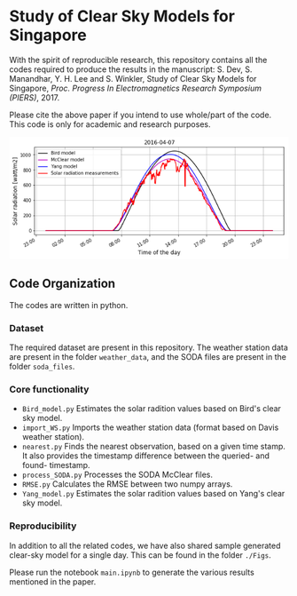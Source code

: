 # Study of Clear Sky Models for Singapore

With the spirit of reproducible research, this repository contains all the codes required to produce the results in the manuscript: S. Dev, S. Manandhar, Y. H. Lee and S. Winkler, Study of Clear Sky Models for Singapore, *Proc. Progress In Electromagnetics Research Symposium (PIERS)*, 2017. 

Please cite the above paper if you intend to use whole/part of the code. This code is only for academic and research purposes.

![alt text](https://github.com/Soumyabrata/clear-sky-models/blob/master/Figs/sample-solar-day.png "sample solar irradiance")

## Code Organization
The codes are written in python.

### Dataset
The required dataset are present in this repository. The weather station data are present in the folder `weather_data`, and the SODA files are present in the folder `soda_files`. 

### Core functionality
* `Bird_model.py` Estimates the solar radition values based on Bird's clear sky model.
* `import_WS.py` Imports the weather station data (format based on Davis weather station). 
* `nearest.py` Finds the nearest observation, based on a given time stamp. It also provides the timestamp difference between the queried- and found- timestamp. 
* `process_SODA.py` Processes the SODA McClear files.
* `RMSE.py` Calculates the RMSE between two numpy arrays. 
* `Yang_model.py` Estimates the solar radition values based on Yang's clear sky model.

### Reproducibility 
In addition to all the related codes, we have also shared sample generated clear-sky model for a single day. This can be found in the folder `./Figs`.

Please run the notebook `main.ipynb` to generate the various results mentioned in the paper.
